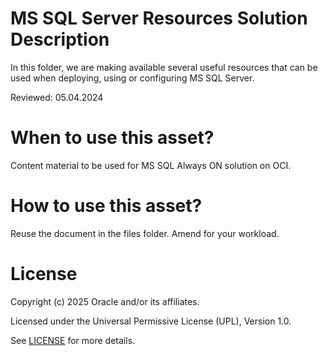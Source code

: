 # MS SQL Server Resources Solution Description

In this folder, we are making available several useful resources that can be used when deploying, using or configuring MS SQL Server.

Reviewed: 05.04.2024

# When to use this asset?

Content material to be used for MS SQL Always ON solution on OCI.

# How to use this asset?

Reuse the document in the files folder. Amend for your workload.

# License

Copyright (c) 2025 Oracle and/or its affiliates.

Licensed under the Universal Permissive License (UPL), Version 1.0.

See [LICENSE](https://github.com/oracle-devrel/technology-engineering/blob/folder-structure/LICENSE) for more details.
